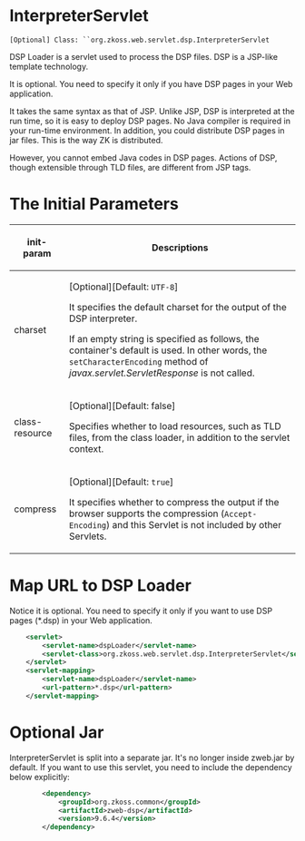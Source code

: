 # InterpreterServlet

`[Optional] Class: ``org.zkoss.web.servlet.dsp.InterpreterServlet`

DSP Loader is a servlet used to process the DSP files. DSP is a JSP-like
template technology.

It is optional. You need to specify it only if you have DSP pages in
your Web application.

It takes the same syntax as that of JSP. Unlike JSP, DSP is interpreted
at the run time, so it is easy to deploy DSP pages. No Java compiler is
required in your run-time environment. In addition, you could distribute
DSP pages in jar files. This is the way ZK is distributed.

However, you cannot embed Java codes in DSP pages. Actions of DSP,
though extensible through TLD files, are different from JSP tags.

# The Initial Parameters

<table>
<thead>
<tr class="header">
<th><center>
<p>init-param</p>
</center></th>
<th><center>
<p>Descriptions</p>
</center></th>
</tr>
</thead>
<tbody>
<tr class="odd">
<td><p>charset</p></td>
<td><p>[Optional][Default: <code>UTF-8</code>]</p>
<p>It specifies the default charset for the output of the DSP
interpreter.</p>
<p>If an empty string is specified as follows, the container's default
is used. In other words, the <code>setCharacterEncoding</code> method of
<em>javax.servlet.ServletResponse</em> is not called.</p></td>
</tr>
<tr class="even">
<td><p>class-resource</p></td>
<td><p>[Optional][Default: false]</p>
<p>Specifies whether to load resources, such as TLD files, from the
class loader, in addition to the servlet context.</p></td>
</tr>
<tr class="odd">
<td><p>compress</p></td>
<td><p>[Optional][Default: <code>true</code>]</p>
<p>It specifies whether to compress the output if the browser supports
the compression (<code>Accept-Encoding</code>) and this Servlet is not
included by other Servlets.</p></td>
</tr>
</tbody>
</table>

# Map URL to DSP Loader

Notice it is optional. You need to specify it only if you want to use
DSP pages (\*.dsp) in your Web application.

``` xml
    <servlet>
        <servlet-name>dspLoader</servlet-name>
        <servlet-class>org.zkoss.web.servlet.dsp.InterpreterServlet</servlet-class>
    </servlet>
    <servlet-mapping>
        <servlet-name>dspLoader</servlet-name>
        <url-pattern>*.dsp</url-pattern>
    </servlet-mapping>
```

# Optional Jar

InterpreterServlet is split into a separate jar. It's no longer inside
zweb.jar by default. If you want to use this servlet, you need to
include the dependency below explicitly:

``` xml
        <dependency>
            <groupId>org.zkoss.common</groupId>
            <artifactId>zweb-dsp</artifactId>
            <version>9.6.4</version>
        </dependency>
```
